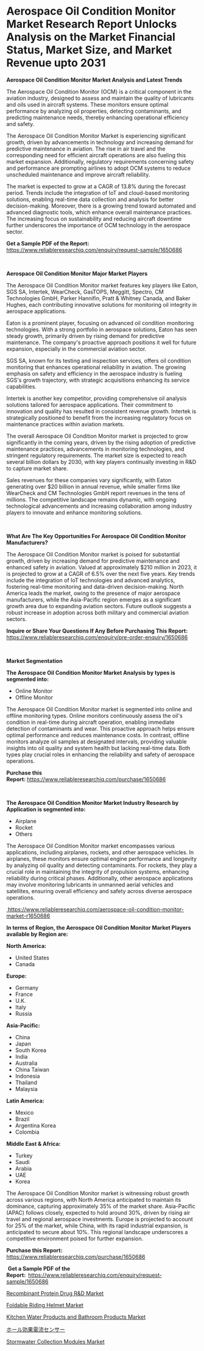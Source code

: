 <p><h1>Aerospace Oil Condition Monitor Market Research Report Unlocks Analysis on the Market Financial Status, Market Size, and Market Revenue upto 2031</h1></p><p><strong>Aerospace Oil Condition Monitor Market Analysis and Latest Trends</strong></p>
<p><p>The Aerospace Oil Condition Monitor (OCM) is a critical component in the aviation industry, designed to assess and maintain the quality of lubricants and oils used in aircraft systems. These monitors ensure optimal performance by analyzing oil properties, detecting contaminants, and predicting maintenance needs, thereby enhancing operational efficiency and safety.</p><p>The Aerospace Oil Condition Monitor Market is experiencing significant growth, driven by advancements in technology and increasing demand for predictive maintenance in aviation. The rise in air travel and the corresponding need for efficient aircraft operations are also fueling this market expansion. Additionally, regulatory requirements concerning safety and performance are prompting airlines to adopt OCM systems to reduce unscheduled maintenance and improve aircraft reliability.</p><p>The market is expected to grow at a CAGR of 13.8% during the forecast period. Trends include the integration of IoT and cloud-based monitoring solutions, enabling real-time data collection and analysis for better decision-making. Moreover, there is a growing trend toward automated and advanced diagnostic tools, which enhance overall maintenance practices. The increasing focus on sustainability and reducing aircraft downtime further underscores the importance of OCM technology in the aerospace sector.</p></p>
<p><strong>Get a Sample PDF of the Report:&nbsp;</strong> <a href="https://www.reliableresearchiq.com/enquiry/request-sample/1650686?utm_campaign=101&utm_medium=2&utm_source=Github&utm_content=ia&utm_term=08122024&utm_id=aerospace-oil-condition-monitor">https://www.reliableresearchiq.com/enquiry/request-sample/1650686</a></p>
<p>&nbsp;</p>
<p><strong>Aerospace Oil Condition Monitor Major Market Players</strong></p>
<p><p>The Aerospace Oil Condition Monitor market features key players like Eaton, SGS SA, Intertek, WearCheck, GasTOPS, Meggitt, Spectro, CM Technologies GmbH, Parker Hannifin, Pratt & Whitney Canada, and Baker Hughes, each contributing innovative solutions for monitoring oil integrity in aerospace applications.</p><p>Eaton is a prominent player, focusing on advanced oil condition monitoring technologies. With a strong portfolio in aerospace solutions, Eaton has seen steady growth, primarily driven by rising demand for predictive maintenance. The company's proactive approach positions it well for future expansion, especially in the commercial aviation sector.</p><p>SGS SA, known for its testing and inspection services, offers oil condition monitoring that enhances operational reliability in aviation. The growing emphasis on safety and efficiency in the aerospace industry is fueling SGS's growth trajectory, with strategic acquisitions enhancing its service capabilities.</p><p>Intertek is another key competitor, providing comprehensive oil analysis solutions tailored for aerospace applications. Their commitment to innovation and quality has resulted in consistent revenue growth. Intertek is strategically positioned to benefit from the increasing regulatory focus on maintenance practices within aviation markets.</p><p>The overall Aerospace Oil Condition Monitor market is projected to grow significantly in the coming years, driven by the rising adoption of predictive maintenance practices, advancements in monitoring technologies, and stringent regulatory requirements. The market size is expected to reach several billion dollars by 2030, with key players continually investing in R&D to capture market share.</p><p>Sales revenues for these companies vary significantly, with Eaton generating over $20 billion in annual revenue, while smaller firms like WearCheck and CM Technologies GmbH report revenues in the tens of millions. The competitive landscape remains dynamic, with ongoing technological advancements and increasing collaboration among industry players to innovate and enhance monitoring solutions.</p></p>
<p>&nbsp;</p>
<p><strong>What Are The Key Opportunities For Aerospace Oil Condition Monitor Manufacturers?</strong></p>
<p><p>The Aerospace Oil Condition Monitor market is poised for substantial growth, driven by increasing demand for predictive maintenance and enhanced safety in aviation. Valued at approximately $210 million in 2023, it is projected to grow at a CAGR of 6.5% over the next five years. Key trends include the integration of IoT technologies and advanced analytics, fostering real-time monitoring and data-driven decision-making. North America leads the market, owing to the presence of major aerospace manufacturers, while the Asia-Pacific region emerges as a significant growth area due to expanding aviation sectors. Future outlook suggests a robust increase in adoption across both military and commercial aviation sectors.</p></p>
<p><strong>Inquire or Share Your Questions If Any Before Purchasing This Report:</strong> <a href="https://www.reliableresearchiq.com/enquiry/pre-order-enquiry/1650686?utm_campaign=101&utm_medium=2&utm_source=Github&utm_content=ia&utm_term=08122024&utm_id=aerospace-oil-condition-monitor">https://www.reliableresearchiq.com/enquiry/pre-order-enquiry/1650686</a></p>
<p>&nbsp;</p>
<p><strong>Market Segmentation</strong></p>
<p><strong>The Aerospace Oil Condition Monitor Market Analysis by types is segmented into:</strong></p>
<p><ul><li>Online Monitor</li><li>Offline Monitor</li></ul></p>
<p><p>The Aerospace Oil Condition Monitor market is segmented into online and offline monitoring types. Online monitors continuously assess the oil's condition in real-time during aircraft operation, enabling immediate detection of contaminants and wear. This proactive approach helps ensure optimal performance and reduces maintenance costs. In contrast, offline monitors analyze oil samples at designated intervals, providing valuable insights into oil quality and system health but lacking real-time data. Both types play crucial roles in enhancing the reliability and safety of aerospace operations.</p></p>
<p><strong>Purchase this Report:&nbsp;</strong><a href="https://www.reliableresearchiq.com/purchase/1650686?utm_campaign=101&utm_medium=2&utm_source=Github&utm_content=ia&utm_term=08122024&utm_id=aerospace-oil-condition-monitor">https://www.reliableresearchiq.com/purchase/1650686</a></p>
<p>&nbsp;</p>
<p><strong>The Aerospace Oil Condition Monitor Market Industry Research by Application is segmented into:</strong></p>
<p><ul><li>Airplane</li><li>Rocket</li><li>Others</li></ul></p>
<p><p>The Aerospace Oil Condition Monitor market encompasses various applications, including airplanes, rockets, and other aerospace vehicles. In airplanes, these monitors ensure optimal engine performance and longevity by analyzing oil quality and detecting contaminants. For rockets, they play a crucial role in maintaining the integrity of propulsion systems, enhancing reliability during critical phases. Additionally, other aerospace applications may involve monitoring lubricants in unmanned aerial vehicles and satellites, ensuring overall efficiency and safety across diverse aerospace operations.</p></p>
<p><a href="https://www.reliableresearchiq.com/aerospace-oil-condition-monitor-market-r1650686?utm_campaign=101&utm_medium=2&utm_source=Github&utm_content=ia&utm_term=08122024&utm_id=aerospace-oil-condition-monitor">&nbsp;https://www.reliableresearchiq.com/aerospace-oil-condition-monitor-market-r1650686</a></p>
<p><strong>In terms of Region, the Aerospace Oil Condition Monitor Market Players available by Region are:</strong></p>
<p>
    <p> <strong> North America: </strong>
        <ul>
            <li>United States</li>
            <li>Canada</li>
        </ul>
        </p> 
    <p> <strong> Europe: </strong>
        <ul>
            <li>Germany</li>
            <li>France</li>
            <li>U.K.</li>
            <li>Italy</li>
            <li>Russia</li>
        </ul>
        </p> 
    <p> <strong> Asia-Pacific: </strong>
        <ul>
            <li>China</li>
            <li>Japan</li>
            <li>South Korea</li>
            <li>India</li>
            <li>Australia</li>
            <li>China Taiwan</li>
            <li>Indonesia</li>
            <li>Thailand</li>
            <li>Malaysia</li>
        </ul>
        </p> 
    <p> <strong> Latin America: </strong>
        <ul>
            <li>Mexico</li>
            <li>Brazil</li>
            <li>Argentina Korea</li>
            <li>Colombia</li>
        </ul>
        </p> 
    <p> <strong> Middle East & Africa: </strong>
        <ul>
            <li>Turkey</li>
            <li>Saudi</li>
            <li>Arabia</li>
            <li>UAE</li>
            <li>Korea</li>
        </ul>
    </p>
    </p>
<p><p>The Aerospace Oil Condition Monitor market is witnessing robust growth across various regions, with North America anticipated to maintain its dominance, capturing approximately 35% of the market share. Asia-Pacific (APAC) follows closely, expected to hold around 30%, driven by rising air travel and regional aerospace investments. Europe is projected to account for 25% of the market, while China, with its rapid industrial expansion, is anticipated to secure about 10%. This regional landscape underscores a competitive environment poised for further expansion.</p></p>
<p><strong>Purchase this Report: </strong><a href="https://www.reliableresearchiq.com/purchase/1650686?utm_campaign=101&utm_medium=2&utm_source=Github&utm_content=ia&utm_term=08122024&utm_id=aerospace-oil-condition-monitor">https://www.reliableresearchiq.com/purchase/1650686</a></p>
<p>&nbsp;<strong>Get a Sample PDF of the Report:&nbsp;&nbsp;</strong><a href="https://www.reliableresearchiq.com/enquiry/request-sample/1650686?utm_campaign=101&utm_medium=2&utm_source=Github&utm_content=ia&utm_term=08122024&utm_id=aerospace-oil-condition-monitor">https://www.reliableresearchiq.com/enquiry/request-sample/1650686</a></p>
<p><strong></strong></p>
<p><p><a href="https://www.linkedin.com/pulse/global-recombinant-protein-drug-rd-market-analysis-trends-xjupe?utm_campaign=101&utm_medium=2&utm_source=Github&utm_content=ia&utm_term=08122024&utm_id=aerospace-oil-condition-monitor">Recombinant Protein Drug R&D Market</a></p><p><a href="https://www.linkedin.com/pulse/the-sympatico-insight-9odme?utm_campaign=101&utm_medium=2&utm_source=Github&utm_content=ia&utm_term=08122024&utm_id=aerospace-oil-condition-monitor">Foldable Riding Helmet Market</a></p><p><a href="https://www.linkedin.com/pulse/t-insight-dial-ziosf?utm_campaign=101&utm_medium=2&utm_source=Github&utm_content=ia&utm_term=08122024&utm_id=aerospace-oil-condition-monitor">Kitchen Water Products and Bathroom Products Market</a></p><p><a href="https://github.com/lababdou/Market-Research-Report-List-6/blob/main/146288927325.md?utm_campaign=101&utm_medium=2&utm_source=Github&utm_content=ia&utm_term=08122024&utm_id=aerospace-oil-condition-monitor">ホール効果電流センサー</a></p><p><a href="https://www.linkedin.com/pulse/study-forecastingthe-globalstormwater-collection-modules-market-q1kce?utm_campaign=101&utm_medium=2&utm_source=Github&utm_content=ia&utm_term=08122024&utm_id=aerospace-oil-condition-monitor">Stormwater Collection Modules Market</a></p></p>